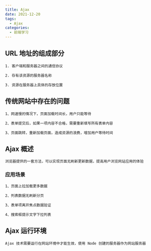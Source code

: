 ```yaml
---
title: Ajax
date: 2021-12-20
tags:
  - Ajax
categories:
  - 前端学习
---
```


## URL 地址的组成部分

    1. 客户端和服务器之间的通信协议

    2. 存有该资源的服务器名称

    3. 资源在服务器上具体的存放位置

## 传统网站中存在的问题

    1、网速慢的情况下，页面加载时间长，用户只能等待

    2、表单提交后，如果一项内容不合格，需要重新填写所有表单内容

    3、页面跳转，重新加载页面，造成资源的浪费，增加用户等待时间

## Ajax 概述

    浏览器提供的一套方法，可以实现页面无刷新更新数据，提高用户浏览网站应用的体验

### 应用场景

    1、页面上拉加载更多数据

    2、列表数据无刷新分页

    3、表单项离开焦点数据验证

    4、搜索框提示文字下拉列表

## Ajax 运行环境

    Ajax 技术需要运行在网站环境中才能生效，使用 Node 创建的服务器作为网站服务器
